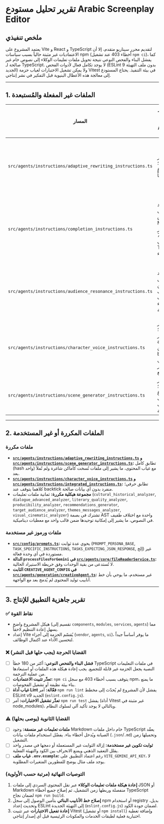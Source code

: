 # تقرير تحليل مستودع Arabic Screenplay Editor

## ملخص تنفيذي
يعتمد المشروع على Vite و React و TypeScript لتقديم محرر سيناريو متقدم، إلا أن الاعتماديات غير مثبتة حالياً بسبب سياسات npm (أخطاء 403 عند تشغيل `npm ci`)، كما يفشل البناء والفحص النوعي نتيجة تحويل ملفات تعليمات الوكلاء إلى نصوص خام غير صالحة لـ TypeScript. لا يوجد تكامل فعال لأدوات الفحص (ESLint 9 بدون ملف التهيئة الجديد) ولا يمكن تشغيل الاختبارات لغياب حزمة Vitest في بيئة التنفيذ. يحتاج المستودع إلى معالجة هذه الأعطال البنيوية قبل التفكير في نشر إنتاجي.

---

## 1. الملفات غير المفعلة والمُستبعدة

| المسار | السبب (غير مستورد / مستبعد بالإعدادات / معطل) | ملاحظات وتوصيات |
|---|---|---|
| `src/agents/instructions/adaptive_rewriting_instructions.ts` | غير مستورد؛ الملف فارغ تماماً. | **التوصية:** إما تعبئة المحتوى المطلوب أو حذف الملف لتقليل الضوضاء في المستودع. |
| `src/agents/instructions/completion_instructions.ts` | غير مستورد ويحتوي على نص Markdown مباشر يسبب 78 خطأً في TypeScript أثناء البناء. | **التوصية:** تحويل التعليمات إلى قالب JSON/TS صالح أو نقلها إلى ملفات Markdown خارج مسار التجميع. |
| `src/agents/instructions/audience_resonance_instructions.ts` | غير مستورد ويحتوي على كائن JSON غير مغلف يسبب أخطاء بناء متتالية. | **التوصية:** تخزين البيانات كـ `const` مضبوط أو كملف JSON يتم تحميله زمن التنفيذ. |
| `src/agents/instructions/character_voice_instructions.ts` | غير مستورد؛ السطر الأخير عبارة عن backtick منفرد يؤدي إلى كسر المجمّع. | **التوصية:** إصلاح القالب أو إزالة الملف حتى يُستكمل المحتوى. |
| `src/agents/instructions/scene_generator_instructions.ts` | غير مستورد؛ ملف فارغ مشابه لملف التعليمات التكيفية. | **التوصية:** حذف الملف أو دمجه مع مصدر تعليمات فعّال. |

---

## 2. الملفات المكررة أو غير المستخدمة

### ملفات مكررة
- **[`src/agents/instructions/adaptive_rewriting_instructions.ts`](../src/agents/instructions/adaptive_rewriting_instructions.ts) و [`src/agents/instructions/scene_generator_instructions.ts`](../src/agents/instructions/scene_generator_instructions.ts):** تطابق كامل (hash واحد) مع غياب المحتوى، ما يشير إلى ملفات نُسخت كأماكن شاغرة ولم تُملأ بعد.
- **[`src/agents/instructions/character_voice_instructions.ts`](../src/agents/instructions/character_voice_instructions.ts) و [`src/agents/instructions/integrated_instructions.ts`](../src/agents/instructions/integrated_instructions.ts):** تطابق حرفي؛ كلاهما يتوقف عند backtick منفرد بدون أي بيانات صالحة.
- **مجموعة هيكلية مكررة:** ثمانية ملفات تعليمات (`cultural_historical_analyzer`, `dialogue_advanced_analyzer`, `literary_quality_analyzer`, `producibility_analyzer`, `recommendations_generator`, `target_audience_analyzer`, `themes_messages_analyzer`, `visual_cinematic_analyzer`) تشترك في بصمة AST واحدة مع اختلاف طفيف في النصوص، ما يشير إلى إمكانية توحيدها ضمن قالب واحد مع معطيات ديناميكية.

### ملفات ورموز غير مستخدمة
- **[`src/config/prompts.ts`](../src/config/prompts.ts):** يحوي عدة ثوابت (`PROMPT_PERSONA_BASE`, `TASK_SPECIFIC_INSTRUCTIONS`, `TASKS_EXPECTING_JSON_RESPONSE`, إلخ) غير مستوردة في أي وحدة فعالة.
- **الدالة `processFilesForGemini` في [`src/agents/core/fileReaderService.ts`](../src/agents/core/fileReaderService.ts):** لا تُستدعى من بقية الوحدات وفق خريطة الاستيراد الحالية.
- **الثابت `CREATIVE_AGENT_CONFIG` في [`src/agents/generation/creativeAgent.ts`](../src/agents/generation/creativeAgent.ts):** غير مستخدم، ما يوحي بأن خط أنابيب توليد المحتوى لم يُدمج بعد مع الواجهة.

---

## 3. تقرير جاهزية التطبيق للإنتاج

### ✅ نقاط القوة
- هيكل المشروع واضح (تقسيم إلى `components`, `modules`, `services`, `agents`) مما يسهل إعادة التنظيم لاحقاً.
- إعداد Vite يُقسّم الحزمة إلى أجزاء (`vendor`, `agents`, `ui`)، ما يوفر أساساً جيداً لتحسين الأداء عند اكتمال الوظائف.

### ❌ القضايا الحرجة (يجب حلها قبل النشر)
- [ ] **فشل البناء والفحص النوعي:** أكثر من 180 خطأ TypeScript في ملفات التعليمات النصية يجعل الحزمة غير قابلة للتجميع. يجب إعادة هيكلة هذه الملفات أو استبعادها من عملية الترجمة. 
- [ ] **تعذّر تثبيت الاعتماديات:** `npm ci` يتوقف بسبب أخطاء 403 مع سجل npm، ما يمنع بناء بيئة نظيفة أو تشغيل الفحوصات.
- [ ] **غياب أداة Lint فعّالة:** أمر `npm run lint` يفشل لأن المشروع لم يُحدّث إلى مخطط ESLint v9 الجديد (`eslint.config.js`).
- [ ] **تعذّر تشغيل الاختبارات:** أمر `npm run test` يفشل (أداة Vitest غير مثبتة في node_modules)، وبالتالي لا يوجد تأكيد آلي لسلوك النظام.

### ⚠️ القضايا الثانوية (يوصى بحلها)
- [ ] **ملفات تعليمات غير منسقة:** وجود Markdown خام داخل ملفات TypeScript يعقّد الصيانة ويُدخل أخطاء بناء. يفضّل استخدام ملفات بيانات (`.json`/`.md`) وتحميلها زمن التشغيل.
- [ ] **ثوابت تكوين غير مستخدمة:** إزالة الثوابت غير المستعملة أو دمجها في مصدر واحد يقلل التعقيد الذهني ويمنع الانحراف بين الكود والتهيئة الفعلية.
- [ ] **غياب ملف `.env.example`:** رغم اعتماد التطبيق على `VITE_GEMINI_API_KEY`، لا يوجد ملف مثال يوضح للمطورين المتغيرات المطلوبة.

### التوصيات النهائية (مرتبة حسب الأولوية)
1. **إعادة هيكلة ملفات تعليمات الوكلاء** عبر نقل المحتوى السردي إلى ملفات JSON أو Markdown منفصلة وربطها زمن التشغيل، ثم إصلاح جميع أخطاء TypeScript لضمان نجاح `npm run build`.
2. **إصلاح خط الأنابيب البنائي** بتأمين الوصول إلى سجل npm أو استخدام registry بديل، وتحديث إعداد ESLint إلى التهيئة الجديدة (`eslint.config.js`) لضمان جودة الكود.
3. **إعادة تفعيل الاختبارات** عبر تثبيت Vitest (أو تشغيل `npm install`) وإضافة تغطية اختبارية فعلية لطبقات الخدمات والمكونات الرئيسية قبل أي إصدار إنتاجي.
